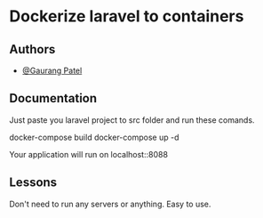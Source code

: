 # Dockerize laravel to containers


## Authors

- [@Gaurang Patel](https://github.com/GPATEL419)


## Documentation

Just paste you laravel project to src folder and run these comands.

docker-compose build
docker-compose up -d 

Your application will run on localhost::8088


## Lessons

Don't need to run any servers or anything. Easy to use.
